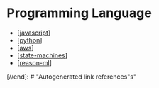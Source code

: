 # Programming Language

- [[javascript]]
- [[python]]
- [[aws]]
- [[state-machines]]
- [[reason-ml]]

[//begin]: # "Autogenerated link references for markdown compatibility"
[javascript]: javascript/javascript "Javascript"
[python]: python/python "Python"
[aws]: AWS/aws "AWS"
[state-machines]: state-machines "State Machine"
[reason-ml]: reason-ml "Reason ML"
[//end]: # "Autogenerated link references"s"

